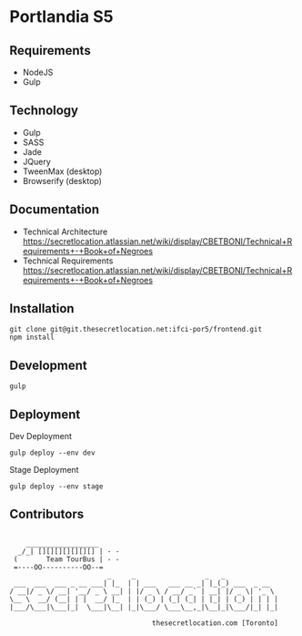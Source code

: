 # Portlandia S5

## Requirements
- NodeJS
- Gulp

## Technology
- Gulp
- SASS
- Jade
- JQuery
- TweenMax (desktop)
- Browserify (desktop)

## Documentation
- Technical Architecture https://secretlocation.atlassian.net/wiki/display/CBETBONI/Technical+Requirements+-+Book+of+Negroes
- Technical Requirements 
https://secretlocation.atlassian.net/wiki/display/CBETBONI/Technical+Requirements+-+Book+of+Negroes

## Installation

```
git clone git@git.thesecretlocation.net:ifci-por5/frontend.git
npm install
```

## Development

```
gulp
```

## Deployment
Dev Deployment

```
gulp deploy --env dev
```

Stage Deployment

```
gulp deploy --env stage
```


## Contributors
```

    __________________
  _/_| [][][][][][][] | - -
 (       Team TourBus | - -
 =----OO----------OO--=
                        _     _                 _   _             
 ___  ___  ___ _ __ ___| |_  | | ___   ___ __ _| |_(_) ___  _ __  
/ __|/ _ \/ __| '__/ _ \ __| | |/ _ \ / __/ _` | __| |/ _ \| '_ \ 
\__ \  __/ (__| | |  __/ |_  | | (_) | (_| (_| | |_| | (_) | | | |
|___/\___|\___|_|  \___|\__| |_|\___/ \___\__,_|\__|_|\___/|_| |_|

                                   thesecretlocation.com [Toronto]

```